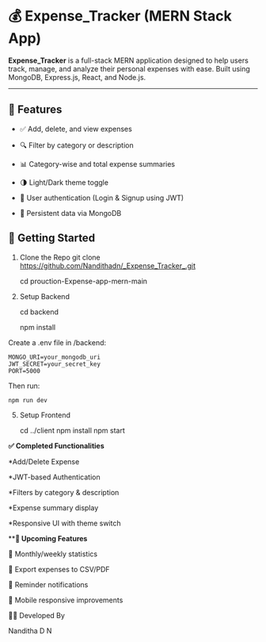 # 💰 Expense_Tracker (MERN Stack App)

**Expense_Tracker** is a full-stack MERN application designed to help users track, manage, and analyze their personal expenses with ease. Built using MongoDB, Express.js, React, and Node.js.

---

## 🚀 Features

- ✅ Add, delete, and view expenses
  
- 🔍 Filter by category or description
  
- 📊 Category-wise and total expense summaries
  
- 🌗 Light/Dark theme toggle
  
- 🔐 User authentication (Login & Signup using JWT)
  
- 🧠 Persistent data via MongoDB



## 🔧 Getting Started

 1. Clone the Repo
    git clone https://github.com/Nandithadn/_Expense_Tracker_.git
    
    cd prouction-Expense-app-mern-main
    
3. Setup Backend
   
    cd backend
   
    npm install
   
Create a .env file in /backend:

    MONGO_URI=your_mongodb_uri
    JWT_SECRET=your_secret_key
    PORT=5000
    
Then run:

    npm run dev
    
5. Setup Frontend

    cd ../client
    npm install
    npm start
   
**********✅ Completed Functionalities**********

*Add/Delete Expense

*JWT-based Authentication

*Filters by category & description

*Expense summary display

*Responsive UI with theme switch

********🌱 Upcoming Features******

🔄 Monthly/weekly statistics

📁 Export expenses to CSV/PDF

🔔 Reminder notifications

📱 Mobile responsive improvements







👩‍💻 Developed By

Nanditha D N
